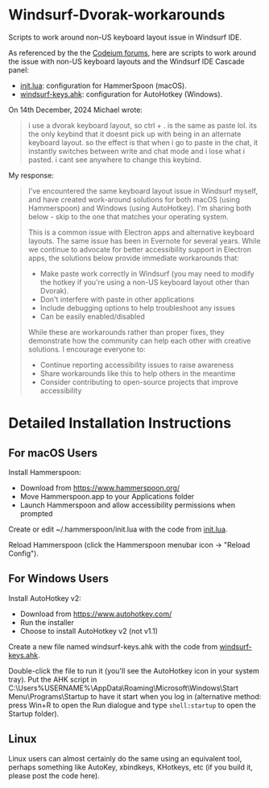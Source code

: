 # Windsurf-Dvorak-workarounds

Scripts to work around non-US keyboard layout issue in Windsurf IDE.

As referenced by the the [Codeium forums](https://codeium.canny.io/feature-requests/p/changing-the-ctrl-hotkey-that-switches-to-write-mode), here are scripts to work around the issue with non-US keyboard layouts and the Windsurf IDE Cascade panel:

- [init.lua](init.lua): configuration for HammerSpoon (macOS).
- [windsurf-keys.ahk](windsurf-keys.ahk): configuration for AutoHotkey (Windows).

On 14th December, 2024 Michael wrote:

> i use a dvorak keyboard layout, so ctrl + . is the same as paste lol. its the only keybind that it doesnt pick up with being in an alternate keyboard layout. so the effect is that when i go to paste in the chat, it instantly switches between write and chat mode and i lose what i pasted. i cant see anywhere to change this keybind.

My response:

> I've encountered the same keyboard layout issue in Windsurf myself, and have created work-around solutions for both macOS (using Hammerspoon) and Windows (using AutoHotkey). I'm sharing both below - skip to the one that matches your operating system.
>
> This is a common  issue with Electron apps and alternative keyboard layouts. The same issue has been in Evernote for several years. While we continue to advocate for better accessibility support in Electron apps, the solutions below provide immediate workarounds that:
>
> - Make paste work correctly in Windsurf (you may need to modify the hotkey if you're using a non-US keyboard layout other than Dvorak).
> - Don't interfere with paste in other applications
> - Include debugging options to help troubleshoot any issues
> - Can be easily enabled/disabled
>
> While these are workarounds rather than proper fixes, they demonstrate how the community can help each other with creative solutions. I encourage everyone to:
> - Continue reporting accessibility issues to raise awareness
> - Share workarounds like this to help others in the meantime
> - Consider contributing to open-source projects that improve accessibility

# Detailed Installation Instructions

## For macOS Users
Install Hammerspoon:
- Download from https://www.hammerspoon.org/
- Move Hammerspoon.app to your Applications folder
- Launch Hammerspoon and allow accessibility permissions when prompted

Create or edit ~/.hammerspoon/init.lua with the code from [init.lua](init.lua).

Reload Hammerspoon (click the Hammerspoon menubar icon → "Reload Config").

## For Windows Users

Install AutoHotkey v2:
- Download from https://www.autohotkey.com/
- Run the installer
- Choose to install AutoHotkey v2 (not v1.1)

Create a new file named windsurf-keys.ahk with the code from [windsurf-keys.ahk](windsurf-keys.ahk).

Double-click the file to run it (you'll see the AutoHotkey icon in your system tray). Put the AHK script in C:\Users\%USERNAME%\AppData\Roaming\Microsoft\Windows\Start Menu\Programs\Startup to have it start when you log in (alternative method: press Win+R to open the Run dialogue and type `shell:startup` to open the Startup folder). 

## Linux

Linux users can almost certainly do the same using an equivalent tool, perhaps something like AutoKey, xbindkeys, KHotkeys, etc (if you build it, please post the code here).

